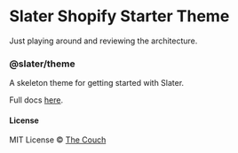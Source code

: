 # Slater Shopify Starter Theme
Just playing around and reviewing the architecture.

### @slater/theme
A skeleton theme for getting started with Slater.

Full docs [here](https://github.com/the-couch/slater).

#### License
MIT License © [The Couch](https://thecouch.nyc)

